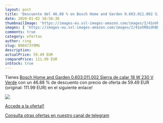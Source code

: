 ```yaml
---
layout: post
title: 'Descuento del 46.88 % en Bosch Home and Garden 0.603.011.002 Sier'
date: 2020-01-02 10:58:30
thumbnailImage: 'https://images-eu.ssl-images-amazon.com/images/I/41oVR0iUhBL._SL200_.jpg'
images: [ 'https://images-eu.ssl-images-amazon.com/images/I/41oVR0iUhBL._SL200_.jpg' ]
comments: true
category: ofertas
author: ring
slug: B00473Y9MG
description:
actualPrice: 59.49 EUR
comparePrice: 111.99 EUR
inStock: true
---
```


Tienes [Bosch Home and Garden 0.603.011.002 Sierra de calar  18 W  230 V  Verde](https://www.amazon.com/dp/B00473Y9MG/?tag=redken08-20) con un 46.88 % de descuento con precio de oferta de 59.49 EUR (original: 111.99 EUR) en el siguiente enlace!

[![](https://images-eu.ssl-images-amazon.com/images/I/41oVR0iUhBL._SL200_.jpg)](https://www.amazon.com/dp/B00473Y9MG/?tag=redken08-20)

[Accede a la oferta!!](https://www.amazon.com/dp/B00473Y9MG/?tag=redken08-20)

[Consulta otras ofertas en nuestro canal de telegram](https://t.me/s/ofertas25)
